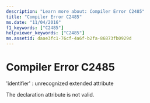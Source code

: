 ```yaml
---
description: "Learn more about: Compiler Error C2485"
title: "Compiler Error C2485"
ms.date: "11/04/2016"
f1_keywords: ["C2485"]
helpviewer_keywords: ["C2485"]
ms.assetid: daae3fc1-76cf-4a6f-b2fa-86873fb0929d
---
```

# Compiler Error C2485

'identifier' : unrecognized extended attribute

The declaration attribute is not valid.
